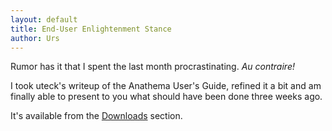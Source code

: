 ```yaml
---
layout: default
title: End-User Enlightenment Stance
author: Urs
---
```


<p>Rumor has it that I spent the last month procrastinating. <i>Au contraire!</i></p>
<p>I took uteck's writeup of the Anathema User's Guide, refined it a bit and am finally able to present to you what should have been done three weeks ago.</p>
<p>It's available from the <a href="/downloads.html">Downloads</a> section.</p>